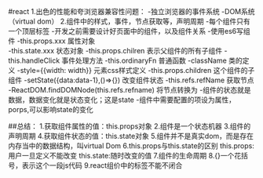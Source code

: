 #react
1.出色的性能和夸浏览器兼容性问题：
    -独立浏览器的事件系统
    -DOM系统（virtual dom）
2.组件中的样式，事件，节点获取等，声明周期
    -每个组件只有一个顶层标签 
    -开发之前需要设计好页面中的组件，以及组件关系
    -使用es6写组件
    -this.props.xxx            属性对象  
    -this.state.xxx            状态对象
    -this.props.chilren        表示父组件的所有子组件
    -this.handleClick          事件处理方法
    -this.ordinaryFn           普通函数
    -className                 类的定义
    -style={{width: width}}    元素css样式定义
    -this.props.children       这个组件的子组件
    -setState({data:data-1},()=>{})  改变组件状态
    -this.refs.refName         获取节点
    -ReactDOM.findDOMNode(this.refs.refname)  将节点转换为
    -组件的状态就是数据，数据变化就是状态变化；这是state
    -组件中需要配置的项设为属性，porps,可以影响state的变化

##总结：
    1.获取组件属性的值：this.props对象
    2.组件是一个状态机器
    3.组件的声明周期
    4.获取组件状态的值：this.state对象
    5.组件并不是真实dom，而是存在内存当中的数据结构，叫virtual Dom
    6.this.props与this.state的区别
      this.props:用户一旦定义不能改变
      this.state:随时改变的值
    7.组件的生命周期
    8.{}一个花括号，表示这个一段js代码
    9.react组价中的标签不能不闭合